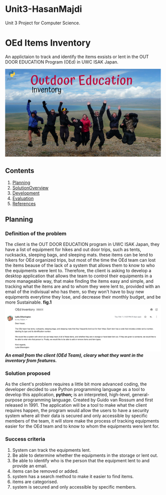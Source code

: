 # Unit3-HasanMajdi
Unit 3 Project for Computer Science. 

OEd Items Inventory 
==========================
An applictaion to track and identify the items exsists or lent in the OUT DOOR EDUCATION Program (OEd) in UWC ISAK Japan. 

![Unit3-Inventory](Cover.png)

Contents
---------
  1. [Planning](#planning)
  2. [SolutionOverview](#SolutionOverview)
  3. [Development](#development)
  4. [Evaluation](#evaluation)
  5. [References](#References)
  
  Planning
----------
### Definition of the problem 
The client is the OUT DOOR EDUCATION program in UWC ISAK Japan, they have a list of equipment for hikes and out door trips, such as tents, rucksacks, sleeping bags, and sleeping mats. these items can be lend to hikers for OEd organized trips, but most of the time the OEd team can lost the items beause of the lack of a system that allows them to know to who the equipments were lent to. Therefore, the client is asking to develop a desktop application that allows the team to control their equipments in a more manageable way, that make finding the items easy and simple, and tracking what the items are and to whom they were lent to, provided with an email of the indivisual who has them, so they won't have to buy new equipments everytime they lose, and decrease their monthly budget, and be more Sustainable. 
**fig.1** 
![Unit3-Inventory](OEdEmail.png)
***An email from the client (OEd Team), cleary what they want in the inventory from features.***

### Solution proposed
As the client's problem requires a little bit more advanced coding, the developer decided to use Python programming language as a tool to develop this application, **python;** is an interpreted, high-level, general-purpose programming language. Created by Guido van Rossum and first released in 1991. 
The application will be a tool to make what the client requires happen, the program would allow the users to have a security system where all their data is secured and only accessible by specific members of the team, it will store make the process of tracking equipments easier for the OEd team and to know to whom the equipments were lent for. 

### Success criteria 
1. System can track the equipments lent. 
2. Be able to determine whether the equipments in the storage or lent out. 
3. Be able to identify who is the person that the equipment lent to and provide an email. 
4. items can be removed or added.  
5. system has a search method to make it easier to find items. 
6. items are categorised. 
7. system is secured and only accessible by specific members.
